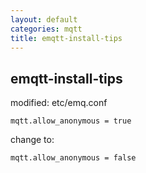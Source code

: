 ```yaml
---
layout: default
categories: mqtt
title: emqtt-install-tips
---
```

## emqtt-install-tips

modified:  etc/emq.conf

`mqtt.allow_anonymous = true`

change to:

`mqtt.allow_anonymous = false`
